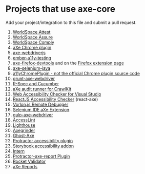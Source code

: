 # Projects that use axe-core

Add your project/integration to this file and submit a pull request.

1. [WorldSpace Attest](https://www.deque.com/products/worldspace-attest/)
1. [WorldSpace Assure](https://www.deque.com/products/worldspace-assure/)
1. [WorldSpace Comply](https://www.deque.com/products/worldspace-comply/)
1. [aXe Chrome plugin](https://chrome.google.com/webstore/detail/axe/lhdoppojpmngadmnindnejefpokejbdd)
1. [axe-webdriverjs](https://www.npmjs.com/package/axe-webdriverjs)
1. [ember-a11y-testing](https://www.npmjs.com/package/ember-a11y-testing)
1. [axe-firefox-devtools](https://github.com/dequelabs/axe-firefox-devtools) and on the [Firefox extension page](https://addons.mozilla.org/en-US/firefox/addon/axe-devtools/)
1. [axe-selenium-java](https://github.com/dequelabs/axe-selenium-java)
1. [a11yChromePlugin - not the official Chrome plugin source code](https://github.com/ptrstpp950/a11yChromePlugin)
1. [grunt-axe-webdriver](https://www.npmjs.com/package/grunt-axe-webdriver)
1. [R-Spec and Cucumber](https://github.com/dequelabs/axe-matchers)
1. [aXe audit runner for CrawlKit](https://github.com/crawlkit/runner-axe)
1. [Web Accessibility Checker for Visual Studio](https://visualstudiogallery.msdn.microsoft.com/3aabefab-1681-4fea-8f95-6a62e2f0f1ec)
1. [ReactJS Accessibility Checker](https://github.com/dylanb/react-axe) (react-axe)
1. [Vorlon.js Remote Debugger](https://github.com/MicrosoftDX/Vorlonjs)
1. [Selenium IDE aXe Extension](https://github.com/bkardell/selenium-ide-axe)
1. [gulp-axe-webdriver](https://github.com/felixzapata/gulp-axe-webdriver)
1. [AccessLint](https://accesslint.com/)
1. [Lighthouse](https://github.com/GoogleChrome/lighthouse)
1. [Axegrinder](https://github.com/claflamme/axegrinder)
1. [Ghost-Axe](https://www.npmjs.com/package/ghost-axe)
1. [Protractor accessibility plugin](https://github.com/angular/protractor-accessibility-plugin)
1. [Storybook accessibility addon](https://github.com/jbovenschen/storybook-addon-a11y)
1. [Intern](https://github.com/theintern/intern-a11y)
1. [Protractor-axe-report Plugin](https://github.com/E1Edatatracker/protractor-axe-report-plugin)
1. [Rocket Validator](https://rocketvalidator.com)
1. [aXe Reports](https://github.com/louis-reed/axe-reports)
